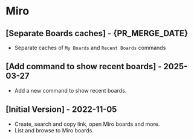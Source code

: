 # Miro

## [Separate Boards caches] - {PR_MERGE_DATE}

- Separate caches of `My Boards` and `Recent Boards` commands

## [Add command to show recent boards] - 2025-03-27

- Add a new command to show recent boards.

## [Initial Version] - 2022-11-05

- Create, search and copy link, open Miro boards and more.
- List and browse to Miro boards.
